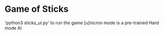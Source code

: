 # Game of Sticks
'python3 sticks_ui.py' to run the game
[u]nicron mode is a pre-trained Hard mode AI
